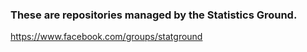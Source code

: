### These are repositories managed by the Statistics Ground.
https://www.facebook.com/groups/statground
